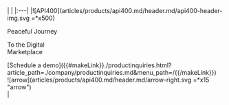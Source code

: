 <div class="api400-section2 productnew-header" markdown="1">
<div class="api400-section2-content" markdown="1">
|   |
|:---|
|![API400](articles/products/api400.md/header.md/api400-header-img.svg =*x500) <div class="api400-text-container"><p class="blue-text header" id="peace">Peaceful Journey</p>  <p class="white-text header"> To the Digital <br> Marketplace</p>  <div class="api400-schedule-button button">[Schedule a demo]({{#makeLink}}./productinquiries.html?article_path=./company/productinquiries.md&menu_path=/{{/makeLink}}) <div class="arrow-container">![arrow](articles/products/api400.md/header.md/arrow-right.svg =*x15 "arrow")</div></div></div>|
</div>
</div>